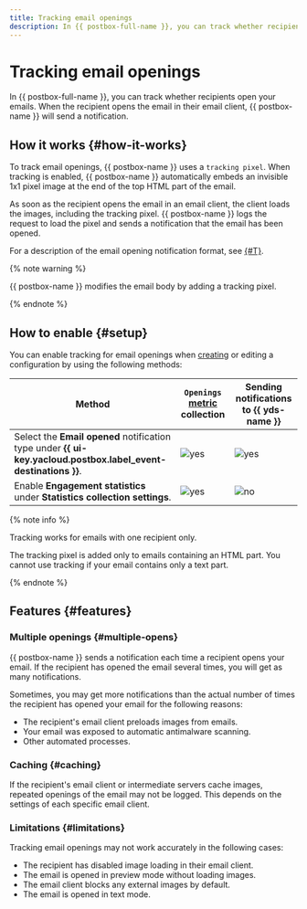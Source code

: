 ```yaml
---
title: Tracking email openings
description: In {{ postbox-full-name }}, you can track whether recipients open your emails. When the recipient opens the email in their email client, {{ postbox-name }} will send a notification.
---
```


# Tracking email openings

In {{ postbox-full-name }}, you can track whether recipients open your emails. When the recipient opens the email in their email client, {{ postbox-name }} will send a notification.

## How it works {#how-it-works}

To track email openings, {{ postbox-name }} uses a `tracking pixel`. When tracking is enabled, {{ postbox-name }} automatically embeds an invisible 1x1 pixel image at the end of the top HTML part of the email.

As soon as the recipient opens the email in an email client, the client loads the images, including the tracking pixel. {{ postbox-name }} logs the request to load the pixel and sends a notification that the email has been opened.

For a description of the email opening notification format, see [{#T}](notification.md#open).

{% note warning %}

{{ postbox-name }} modifies the email body by adding a tracking pixel.

{% endnote %}

## How to enable {#setup}

You can enable tracking for email openings when [creating](../operations/create-configuration.md) or editing a configuration by using the following methods:

Method | `Openings` [metric](statistics.md#metrics) collection | Sending notifications to {{ yds-name }}
--- | --- | ---
Select the **Email opened** notification type under **{{ ui-key.yacloud.postbox.label_event-destinations }}**. | ![yes](../../_assets/common/yes.svg) | ![yes](../../_assets/common/yes.svg)
Enable **Engagement statistics** under **Statistics collection settings**. | ![yes](../../_assets/common/yes.svg) | ![no](../../_assets/common/no.svg)

{% note info %}

Tracking works for emails with one recipient only.

The tracking pixel is added only to emails containing an HTML part. You cannot use tracking if your email contains only a text part.

{% endnote %}

## Features {#features}

### Multiple openings {#multiple-opens}

{{ postbox-name }} sends a notification each time a recipient opens your email. If the recipient has opened the email several times, you will get as many notifications.

Sometimes, you may get more notifications than the actual number of times the recipient has opened your email for the following reasons:

* The recipient's email client preloads images from emails.
* Your email was exposed to automatic antimalware scanning.
* Other automated processes.

### Caching {#caching}

If the recipient's email client or intermediate servers cache images, repeated openings of the email may not be logged. This depends on the settings of each specific email client.

### Limitations {#limitations}

Tracking email openings may not work accurately in the following cases:

* The recipient has disabled image loading in their email client.
* The email is opened in preview mode without loading images.
* The email client blocks any external images by default.
* The email is opened in text mode.
